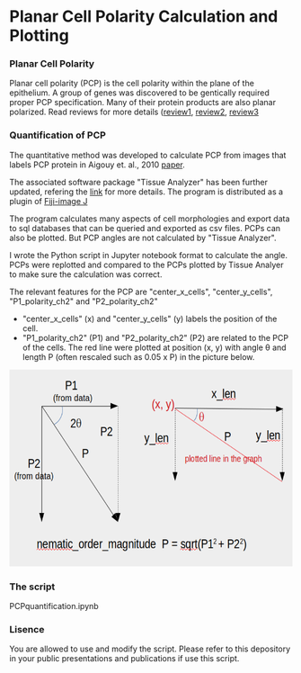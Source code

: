 # Planar Cell Polarity Calculation and Plotting

### Planar Cell Polarity

Planar cell polarity (PCP) is the cell polarity within the plane of the epithelium. A group of genes was discovered to be gentically required proper PCP specification.  Many of their protein products are also planar polarized.  Read reviews for more details ([review1](https://dev.biologists.org/content/144/2/187), [review2](http://jcb.rupress.org/content/207/2/171), [review3](https://www.ncbi.nlm.nih.gov/pubmed/19560358)


### Quantification of PCP
The quantitative method was developed to calculate PCP from images that labels PCP protein in  Aigouy et. al., 2010 [paper](https://www.cell.com/cell/fulltext/S0092-8674(10)00890-1?_returnURL=https%3A%2F%2Flinkinghub.elsevier.com%2Fretrieve%2Fpii%2FS0092867410008901%3Fshowall%3Dtrue.).  
 
The associated software package "Tissue Analyzer" has been further updated, refering the [link](https://grr.gred-clermont.fr/labmirouse/software/WebPA/) for more details.  The program is distributed as a plugin of [Fiji-image J](https://imagej.net/Fiji) 

The program calculates many aspects of cell morphologies and export data to sql databases that can be queried and exported as csv files. PCPs can also be plotted. But PCP angles are not calculated by "Tissue Analyzer".  

I wrote the Python script in Jupyter notebook format to calculate the angle. PCPs were replotted and compared to the PCPs plotted by Tissue Analyer to make sure the calculation was correct.

The relevant features for the PCP are "center_x_cells", "center_y_cells", "P1_polarity_ch2" and "P2_polarity_ch2"
* "center_x_cells" (x) and "center_y_cells" (y) labels the position of the cell.
* "P1_polarity_ch2" (P1) and "P2_polarity_ch2" (P2) are related to the PCP of the cells. The red line were plotted at position (x, y) with angle θ and length P (often rescaled such as 0.05 x P) in the picture below.  

<img src="illustration.png" style="width:600px;height:350px;">

### The script 

PCPquantification.ipynb

### Lisence 

You are allowed to use and modify the script.  Please refer to this depository in your public presentations and publications if use this script.
